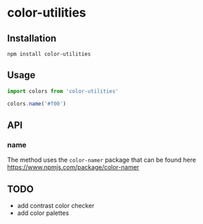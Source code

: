 # color-utilities

## Installation

`npm install color-utilities`

## Usage

```js
import colors from 'color-utilities'

colors.name('#f00')
```

## API

### name

The method uses the `color-namer` package that can be found here https://www.npmjs.com/package/color-namer

## TODO

- add contrast color checker
- add color palettes
